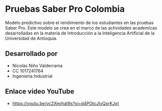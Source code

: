 # **Pruebas Saber Pro Colombia**
Modelo predictivo sobre el rendimiento de los estudiantes en las pruebas Saber Pro.
Este modelo se crea en el marco de las actividades academicas desarrolladas en la materia de Introducción a la Inteligencia Artificial de la Universidad de Antioquia.

## **Desarrollado por**

- Nicolás Niño Valderrama
- CC 1017241764
- Ingeniería Industrial

## **Enlace video YouTube**
- https://youtu.be/vc2Xeyhat9s?si=d4POtcJIyQxrKJxt
